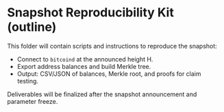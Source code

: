 # Snapshot Reproducibility Kit (outline)

This folder will contain scripts and instructions to reproduce the snapshot:
- Connect to `bitcoind` at the announced height H.
- Export address balances and build Merkle tree.
- Output: CSV/JSON of balances, Merkle root, and proofs for claim testing.

Deliverables will be finalized after the snapshot announcement and parameter freeze.
